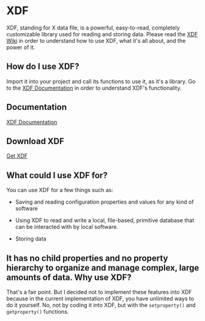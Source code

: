 # XDF
XDF, standing for X data file, is a powerful, easy-to-read, completely customizable library used for reading and storing data. Please read the 
[XDF Wiki](https://github.com/kthewhispers/XDF/wiki) in order to understand how to use XDF, what it's all about, and the power of it.

## How do I use XDF?
Import it into your project and call its functions to use it, as it's a library. Go to the [XDF Documentation](https://github.com/kthewhispers/XDF/wiki/XDF---Documentation) in order to understand XDF's functionality.

## Documentation
[XDF Documentation](https://github.com/kthewhispers/XDF/wiki/XDF---Documentation)

## Download XDF
[Get XDF](https://github.com/kthewhispers/XDF/archive/master.zip)

## What could I use XDF for?
You can use XDF for a few things such as:

* Saving and reading configuration properties and values for any kind of software

* Using XDF to read and write a local, file-based, primitive database that can be interacted with by local software.

* Storing data

## It has no child properties and no property hierarchy to organize and manage complex, large amounts of data. Why use XDF?
That's a fair point. But I decided not to implement these features into XDF because in the current implementation of XDF, you have unlimited ways to do it yourself. No, not by coding it into XDF, but with the `setproperty()` and `getproperty()` functions.
